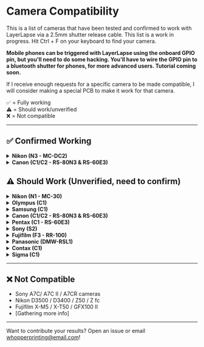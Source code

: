 # Camera Compatibility

This is a list of cameras that have been tested and confirmed to work with LayerLapse via a 2.5mm shutter release cable. This list is a work in progress. Hit Ctrl + F on your keyboard to find your camera.

**Mobile phones can be triggered with LayerLapse using the onboard GPIO pin, but you'll need to do some hacking. You'll have to wire the GPIO pin to a bluetooth shutter for phones, for more advanced users. Tutorial coming soon.**

If I receive enough requests for a specific camera to be made compatible, I will consider making a special PCB to make it work for that camera.

✅ = Fully working  
⚠️ = Should work/unverified  
❌ = Not compatible

---

## ✅ Confirmed Working

<details>
<summary><strong>Nikon (N3 - MC-DC2)</strong></summary>

- Z7 / Z7 II / Z6 / Z6 II / Z6 III / Z5
- D750 / D780 / P1000 / D7500 / D7200 / D5600 / D5500 / D5300 / D5200 / D5100 / D5000 / D3300 / D3200 / D7000 / D7100 / D610 / D600
- D90
- Df
- Nikon Coolpix P7700 / Coolpix P7800 / Coolpix P1000 / Coolpix P1100

</details>

<details>
<summary><strong>Canon (C1/C2 - RS-80N3 & RS-60E3)</strong></summary>

- T3i(600D)

</details>

## ⚠️ Should Work (Unverified, need to confirm)

<details>
<summary><strong>Nikon (N1 - MC-30)</strong></summary>
  
- Nikon Z9 / Z8
- Nikon D850 / D810 / D800 / D700 / D500
- Nikon D1 / D1h / D1x / D2H / D2x / D2Xs / D3 / D3s / D3x / D4 / D4s / D5 / D100 / D200 / D300 / D300s
- Nikon F5 / F6 / F90 / F90x / F100

</details>

<details>
<summary><strong>Olympus (C1)</strong></summary>
</br>
  
CB1 Connector:
  

- OM-1, E-M1X, E-M1 Mark II, E‑M1 Mark III, E-M5 Mark III

</details>

<details>
<summary><strong>Samsung (C1)</strong></summary>
  
- GX-1L, GX-1S, GX-10, GX-20, NX100, NX11, NX10, NX5

</details>

<details>
<summary><strong>Canon (C1/C2 - RS-80N3 & RS-60E3)</strong></summary>
  
- EOS R1 / R3 / R5 / R5 Mark II
- EOS 1D / 1D C / 1Ds / 1D Mark II / 1D Mark II N / 1D Mark III / 1D Mark IV / 1D X Mark III / 1D X Mark II / 1Ds Mark II / 1Ds Mark III 
- EOS 5D / 5DS / 5DS R / 5D Mark II / 5D Mark III / 5D Mark IV / 6D / 6D Mark II / 7D / 7D Mark II
- EOS 10D / 20D / 20Da / 30D / 40D / 50D / EOS 1V / EOS 3 / D30 / D60 / D2000
- Rebel XS(1000D) / T3(1100D) / T5(1200D) / T6(1300D) / T7(1500D) / SL1(100D) / SL2(200D) / SL3(250D) / XT(350D) / XTi(400D) / XSi(450D) / T1i(500D) / T2i(550D) / T4i(650D) / T5i(700D) / T6i(750D) / T6s(760D) / T7i(800D) / T8i(850D)
- EOS 60D / 60Da / 70D / 77D / 80D / 90D / R / RP / R6 / R6 Mark II / R7 / R8 / R10 / R100 / M6 / M6 Mark II / M5 
- Powershot G10 / G11 / G12 / G15 / G16 / G1X / G1X Mark II / G1X Mark III / G3X / G5X / SX50 HS / SX60 HS / SX70 HS

</details>

<details>
<summary><strong>Pentax (C1 - RS-60E3)</strong></summary>
  
- K1 / K3 / K3 II / K5 / K5 II / K5 IIs / K7 / K30 / K50 / K10D / K20D / K100D / K100D Super / K110D / K200D / K500 / 645D / 645Z / ist / ist D / ist DL / ist DL2 / ist Ds / ist DS2 / MZ-6 / MZ-L / ZX-L

</details>

<details>
  
<summary><strong>Sony (S2)</strong></summary>
  
- Sony Alpha A58 / A3000 / A3500 / A5000 / A5100 / A6000 / A6100 / A6300 / A6400 / A6500 / A6600
- Sony Alpha A1 / A1 II / A9 / A9 II / A9 III / A7 / A7 II / A7 III / A7 IV / A7R / A7R II / A7R III / A7R IV / A7R V / A7S / A7S II / A7S III / NEX-3NL
- Sony DSC-HX300 / HX400 / HX400V / HX50V / HX60V / HX90 / HX90V
- Sony DSC-RX10 / RX10 II / RX10 III / RX10 IV / RX100 II / RX100 III / RX100 IV / RX100 V / RX100 VI / RX100 VII / RX1R II / WX500 / ZV-1
- Sony ILCE-a1, a9, a9M2, a7, a7M2, a7M3, a7M4, a7R, a7RM2, a7RM3, a7RM4, a7S, a7SM2, a7SM3, a6600, a6100, a6400, a6500, a6300, a6000, a5000, a5100, a3000, a3500
- QX1
- HX300, HX350, HX400, HX400V, HX50, HX50V, HX60, HX60V, HX99, HX95, HX90, HX90V, HX80
- QX30
- RX0, RXOM2, RX100M2, RX100M3, RX100M4, RX100M5, RX100M5A, RX100M6, RX100M7, RX10, RX10M2, RX10M3, RX10M4, RX1RM2
- WX500, WX700, WX800
- a58, a68
- NEX-3N
- ZV-1

</details>

<details>

<summary><strong>Fujifilm (F3 - RR-100)</strong></summary>

</br>
Works with Fujifilm cameras that have a 2.5mm socket:
</br>
</br>

- Fujifilm X-T5 / X-T4 / X-T3 / X-T2 / X-T1 / X-T30 II / X-T30 / X-T20 / X-T10 / X-T100 / X-H1 / X-H2 / X-H2S / X-A5
- Fujifilm GFX100SII / GFX 100S / GFX 100 / GFX 50R / GFX 50S / GFX 50S II
- Fujifilm X100VI / X100V / X100F / X100T / X70 / X30 / XF10
- Fujifilm X-E3 / X-E2S / X-E2 / X-E1
- Fujifilm X-PRO3 / X-PRO2
- FinePix S5 Pro, S3 Pro

</details>

<details>
  
<summary><strong>Panasonic (DMW-RSL1)</strong></summary>
  
- DC-S1 / DC-S1R / DC-S1H / DC-S5 / DC-G9 / G9 II / DC-GH7 / DC-GH6 / DC-GH5 / DC-GH5S / DC-FZ2500 / DC-FZ2000 / DC-FZ1000 / DC-FZ1000 II
- DMC-G1 / DMC-G10 / DMC-G2 / DMC-G3 / DMC-G5 / DMC-G6 / DMC-G7 / DMC-G85 / DMC-GF1 / DMC-GH1 / DMC-GH2 / DMC-GH3 / DMC-GH4 / DMC-GX7 / DMC-GX8 / L1 / L-10 / LC-1 / DMC-FZ300 / DMC-FZ100 / DMC-FZ150 / DMC-FZ20 / DMC-FZ200 / DMC-FZ20K / DMC-FZ20S / DMC-FZ30 / DMC-FZ30K / DMC-FZ30S / DMC-FZ50 / DMC-FZ50K / DMC-FZ50S
- Lumix S9 Cameras
- G100D Cameras

</details>

<details>
  
<summary><strong>Contax (C1)</strong></summary>
  
- 645, N1, NX, N Digital

</details>

<details>
  
<summary><strong>Sigma (C1)</strong></summary>
  
- Sd1

</details>

---

## ❌ Not Compatible
- Sony A7C/ A7C II / A7CR cameras
- Nikon D3500 / D3400 / Z50 / Z fc
- Fujifilm X-M5 / X-T50 / GFX100 II
- [Gathering more info]

---

Want to contribute your results? Open an issue or email [whopperprinting@email.com](mailto:whopperprinting@email.com)!
